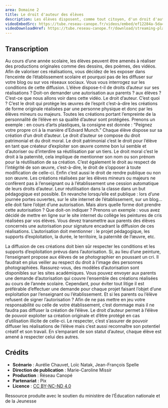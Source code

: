 ```yaml
---
area: Domaine 2
title: Le droit d'auteur des élèves
description: Les élèves disposent, comme tout citoyen, d'un droit d'auteur sur leurs créations produites à l'école. Comment respecter au mieux ce droit en tant qu'enseignant ?
videoEmbedSrc: https://tube.reseau-canope.fr/videos/embed/ef12284a-5da4-478f-83fa-51db88b9ce9d
videoDownloadHref: https://tube.reseau-canope.fr/download/streaming-playlists/hls/videos/ef12284a-5da4-478f-83fa-51db88b9ce9d-1080-fragmented.mp4
---
```


## Transcription

Au cours d’une année scolaire, les élèves peuvent être amenés à réaliser des productions originales comme des dessins, des poèmes, des vidéos.
Afin de valoriser ces réalisations, vous décidez de les exposer dans l’enceinte de l’établissement scolaire et pourquoi pas de les diffuser sur votre blog ou sur vos réseaux sociaux.
Vous vous interrogez sur les conditions de cette diffusion.
L’élève dispose-t-il de droits d’auteur sur ses réalisations ?
Doit-on demander une autorisation aux parents ? aux élèves  ?
C’est-ce que nous allons voir dans cette vidéo.
Le droit d’auteur. C’est quoi ?
C’est le droit qui protège les œuvres de l’esprit c’est-à-dire les créations de forme originale réalisées par une personne physique et donc par les élèves mineurs ou majeurs.
Toutes les créations portant l’empreinte de la personnalité de l’élève en sa qualité d’auteur sont protégées.
Prenons un exemple : en cours d’arts plastiques, la consigne est donnée : “Peignez votre propre cri à la manière d’Edvard Munch.”
Chaque élève dispose sur sa création d’un droit d’auteur.
Le droit d’auteur se compose du droit patrimonial et du droit moral.
Le droit patrimonial c’est le droit pour l’élève en tant que créateur d’exploiter son œuvre comme bon lui semble et d’autoriser ou d’interdire sa réutilisation par un tiers.
Le droit moral c’est le droit à la paternité, cela implique de mentionner son nom ou son prénom pour la réutilisation de sa création. C’est également le droit au respect de l’intégrité de son œuvre, c’est-à-dire, le droit de s’opposer à toute modification de celle-ci. Enfin c’est aussi le droit de rendre publique ou non son œuvre.
Les créations réalisées par les élèves mineurs ou majeurs ne confèrent pas à l’enseignant ou à l’établissement une cession automatique de leurs droits d’auteur.
Leur réutilisation dans la classe dans un but pédagogique est possible. En revanche lorsqu’elle est publique : lors d’une journée portes ouvertes, sur le site internet de l’établissement, sur un blog... elle doit faire l’objet d’une autorisation.
Mais alors quelle forme doit prendre cette autorisation ? Que doit-on indiquer ?
Prenons un exemple : vous avez décidé de mettre en ligne sur le site internet du collège les peintures de cris réalisées par vos élèves.
Vous devez transmettre aux parents des élèves concernés une autorisation pour signature encadrant la diffusion de ces réalisations.
L’autorisation doit mentionner : le projet pédagogique, les supports d’exploitation, la durée, le territoire, la paternité de l’œuvre, etc.

La diffusion de ces créations doit bien sûr respecter les conditions et les supports d’exploitation prévus dans l’autorisation.
Si, au lieu d’une peinture, l’enseignant propose aux élèves de se photographier en poussant un cri. Il faudrait en plus veiller au respect du droit à l’image des personnes photographiées.
Rassurez-vous, des modèles d’autorisation sont disponibles sur les sites académiques.
Vous pouvez envoyer aux parents une demande d’autorisation qui couvre l’ensemble des créations réalisées au cours de l’année scolaire.
Cependant, pour éviter tout litige il est préférable d’effectuer une demande pour chaque projet faisant l’objet d’une exploitation par l’enseignant ou l’établissement.
Et si les parents ou l’élève refusent de signer l’autorisation ?
Afin de ne pas mettre en jeu votre responsabilité ou celle de votre établissement, c’est dommage mais il ne faudra pas diffuser la création de l’élève.
Le droit d’auteur permet à l’élève de pouvoir exploiter sa création originale et d’être protégé en cas d’utilisation illicite de celle-ci.
Le respecter, c’est s’assurer de pouvoir diffuser les réalisations de l’élève mais c’est aussi reconnaître son potentiel créatif et son travail.
En s’emparant de son statut d’auteur, chaque élève est amené à respecter celui des autres.

## Crédits

- **Scénario** : Aurélie Chauvet, Loïc Natak, Jean-François Spelle
- **Direction de publication** : Marie-Caroline Missir
- **Production** : Réseau Canopé
- **Partenariat** : Pix
- **Licence** : [CC BY-NC-ND 4.0](https://creativecommons.org/licenses/by-nc-nd/4.0/deed.fr)

Ressource produite avec le soutien du ministère de l’Éducation nationale et de la Jeunesse
